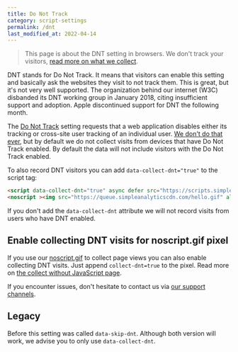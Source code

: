 ```yaml
---
title: Do Not Track
category: script-settings
permalink: /dnt
last_modified_at: 2022-04-14
---
```


> This page is about the DNT setting in browsers. We don't track your visitors, [read more on what we collect](/what-we-collect).

DNT stands for Do Not Track. It means that visitors can enable this setting and basically ask the websites they visit to not track them. This is great, but it's not very well supported. The organization behind our internet (W3C) disbanded its DNT working group in January 2018, citing insufficient support and adoption. Apple discontinued support for DNT the following month.

The [Do Not Track](https://en.wikipedia.org/wiki/Do_Not_Track) setting requests that a web application disables either its tracking or cross-site user tracking of an individual user. [We don't do that ever](/what-we-collect), but by default we do not collect visits from devices that have Do Not Track enabled. By default the data will not include visitors with the Do Not Track enabled.

To also record DNT visitors you can add `data-collect-dnt="true"` to the script tag:

<!-- prettier-ignore -->
```html
<script data-collect-dnt="true" async defer src="https://scripts.simpleanalyticscdn.com/latest.js"></script>
<noscript ><img src="https://queue.simpleanalyticscdn.com/hello.gif" alt="" referrerpolicy="no-referrer-when-downgrade" /></noscript>
```

If you don't add the `data-collect-dnt` attribute we will not record visits from users who have DNT enabled.

## Enable collecting DNT visits for noscript.gif pixel

If you use our [noscript.gif](/without-javascript) to collect page views you can also enable collecting DNT visits. Just append `collect-dnt=true` to the pixel. Read more on [the collect without JavaScript page](/without-javascript).

If you encounter issues, don't hesitate to contact us via [our support channels](https://simpleanalytics.com/contact).

## Legacy

Before this setting was called `data-skip-dnt`. Although both version will work, we advise you to only use `data-collect-dnt`.
